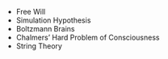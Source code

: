 * Free Will
* Simulation Hypothesis
* Boltzmann Brains
* Chalmers’ Hard Problem of Consciousness
* String Theory

